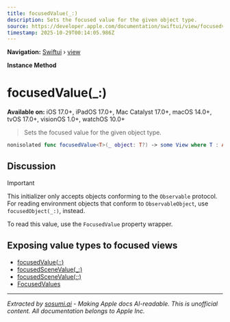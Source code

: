 ```yaml
---
title: focusedValue(_:)
description: Sets the focused value for the given object type.
source: https://developer.apple.com/documentation/swiftui/view/focusedvalue(_:)
timestamp: 2025-10-29T00:14:05.986Z
---
```


**Navigation:** [Swiftui](/documentation/swiftui) › [view](/documentation/swiftui/view)

**Instance Method**

# focusedValue(_:)

**Available on:** iOS 17.0+, iPadOS 17.0+, Mac Catalyst 17.0+, macOS 14.0+, tvOS 17.0+, visionOS 1.0+, watchOS 10.0+

> Sets the focused value for the given object type.

```swift
nonisolated func focusedValue<T>(_ object: T?) -> some View where T : AnyObject, T : Observable
```

## Discussion

> [!IMPORTANT]
> This initializer only accepts objects conforming to the `Observable` protocol. For reading environment objects that conform to `ObservableObject`, use `focusedObject(_:)`, instead.

To read this value, use the `FocusedValue` property wrapper.

## Exposing value types to focused views

- [focusedValue(_:_:)](/documentation/swiftui/view/focusedvalue(_:_:))
- [focusedSceneValue(_:)](/documentation/swiftui/view/focusedscenevalue(_:))
- [focusedSceneValue(_:_:)](/documentation/swiftui/view/focusedscenevalue(_:_:))
- [FocusedValues](/documentation/swiftui/focusedvalues)

---

*Extracted by [sosumi.ai](https://sosumi.ai) - Making Apple docs AI-readable.*
*This is unofficial content. All documentation belongs to Apple Inc.*
